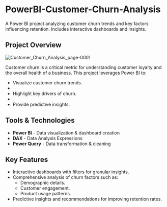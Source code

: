 # PowerBI-Customer-Churn-Analysis
A Power BI project analyzing customer churn trends and key factors influencing retention. Includes interactive dashboards and insights.



## Project Overview
![Customer_Churn_Analysis_page-0001](https://github.com/user-attachments/assets/679a9f31-3604-4731-8c25-aacf1fda2baf)

Customer churn is a critical metric for understanding customer loyalty and the overall health of a business. This project leverages Power BI to:
- Visualize customer churn trends.
- 
- Highlight key drivers of churn.
- 
- Provide predictive insights.

## Tools & Technologies
- **Power BI** - Data visualization & dashboard creation
- **DAX** - Data Analysis Expressions
- **Power Query** - Data transformation & cleaning


## Key Features

- Interactive dashboards with filters for granular insights.
- Comprehensive analysis of churn factors such as:
  - Demographic details.
  - Customer engagement.
  - Product usage patterns.
- Predictive insights and recommendations for improving retention rates.

